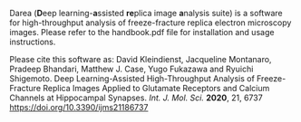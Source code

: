 Darea (**D**eep learning-**a**ssisted **re**plica image **a**nalysis suite) is a software for high-throughput analysis of freeze-fracture replica electron microscopy images.
Please refer to the handbook.pdf file for installation and usage instructions.

Please cite this software as:
David Kleindienst, Jacqueline Montanaro, Pradeep Bhandari, Matthew J. Case, Yugo Fukazawa and Ryuichi Shigemoto. Deep Learning-Assisted High-Throughput Analysis of Freeze-Fracture Replica Images Applied to Glutamate Receptors and Calcium Channels at Hippocampal Synapses. *Int. J. Mol. Sci.* **2020**, 21, 6737
<https://doi.org/10.3390/ijms21186737>